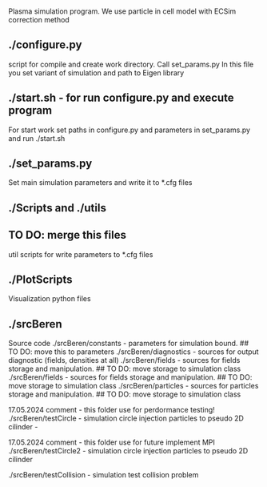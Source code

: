 ###
Plasma simulation program.
We use particle in cell model with ECSim correction method

## ./configure.py 
script for compile and create work directory. Call set_params.py
In this file you set variant of simulation and path to Eigen library
## ./start.sh - for run configure.py and execute program
For start work set paths in configure.py and parameters in set_params.py and run ./start.sh

## ./set_params.py
Set main simulation parameters and write it to *.cfg files

## ./Scripts and ./utils 
## TO DO: merge this files
util scripts for write parameters to *.cfg files 

## ./PlotScripts
Visualization python files

## ./srcBeren
Source code
./srcBeren/constants - parameters for simulation bound. ## TO DO: move this to parameters
./srcBeren/diagnostics - sources for output diagnostic (fields, densities at all)
./srcBeren/fields - sources for fields storage and manipulation. ## TO DO: move storage to simulation class
./srcBeren/fields - sources for fields storage and manipulation. ## TO DO: move storage to simulation class
./srcBeren/particles - sources for particles storage and manipulation. ## TO DO: move storage to simulation class

17.05.2024 comment - this folder use for perdormance testing!
./srcBeren/testCircle - simulation circle injection particles to pseudo 2D cilinder - 

17.05.2024 comment - this folder use for future implement MPI
./srcBeren/testCircle2 - simulation circle injection particles to pseudo 2D cilinder

./srcBeren/testCollision - simulation test collision problem
